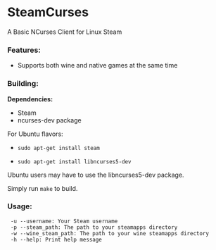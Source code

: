 # SteamCurses
A Basic NCurses Client for Linux Steam

### Features:
- Supports both wine and native games at the same time

### Building:
**Dependencies:**
* Steam
* ncurses-dev package

For Ubuntu flavors:
  * ```sudo apt-get install steam```

  * ```sudo apt-get install libncurses5-dev```

Ubuntu users may have to use the libncurses5-dev package.

Simply run ```make``` to build.

### Usage:
```
 -u --username: Your Steam username
 -p --steam_path: The path to your steamapps directory
 -w --wine_steam_path: The path to your wine steamapps directory
 -h --help: Print help message
```
